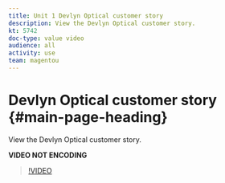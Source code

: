 ```yaml
---
title: Unit 1 Devlyn Optical customer story 
description: View the Devlyn Optical customer story.
kt: 5742
doc-type: value video
audience: all
activity: use
team: magentou
---
```


# Devlyn Optical customer story {#main-page-heading}

View the Devlyn Optical customer story.

**VIDEO NOT ENCODING**

>[!VIDEO](https://video.tv.adobe.com/v/36377)
